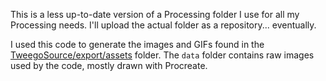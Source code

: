 This is a less up-to-date version of a Processing folder I use for all my Processing needs. I'll upload the actual folder as a repository... eventually.

I used this code to generate the images and GIFs found in the [TweegoSource/export/assets](https://github.com/kadw108/evisceratethisgirl/blob/main/TweegoSource/export/assets) folder. The `data` folder contains raw images used by the code, mostly drawn with Procreate.
